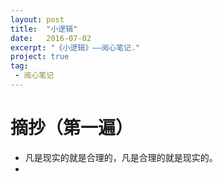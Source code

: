 ```yaml
---
layout: post
title:  "小逻辑"
date:   2016-07-02
excerpt: "《小逻辑》——阅心笔记."
project: true
tag:
 - 阅心笔记
---
```

# 摘抄（第一遍）

* 凡是现实的就是合理的，凡是合理的就是现实的。
*
 
